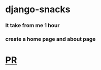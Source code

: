 # django-snacks

### It take from me 1 hour
### create a home page and about page 
# [PR](https://github.com/Hamza-Rashed/django-snacks/pull/1)

